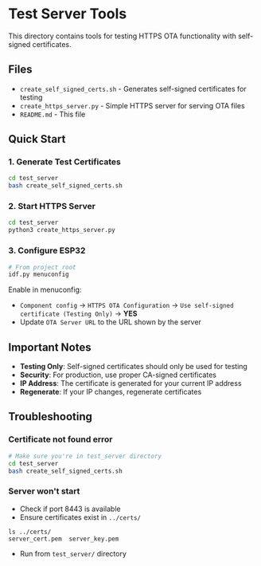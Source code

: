 # Test Server Tools

This directory contains tools for testing HTTPS OTA functionality with self-signed certificates.

## Files

- `create_self_signed_certs.sh` - Generates self-signed certificates for testing
- `create_https_server.py` - Simple HTTPS server for serving OTA files
- `README.md` - This file

## Quick Start

### 1. Generate Test Certificates
```bash
cd test_server
bash create_self_signed_certs.sh
```

### 2. Start HTTPS Server
```bash
cd test_server
python3 create_https_server.py
```

### 3. Configure ESP32
```bash
# From project root
idf.py menuconfig
```

Enable in menuconfig:
- `Component config` → `HTTPS OTA Configuration` → `Use self-signed certificate (Testing Only)` → **YES**
- Update `OTA Server URL` to the URL shown by the server

## Important Notes

- **Testing Only**: Self-signed certificates should only be used for testing
- **Security**: For production, use proper CA-signed certificates
- **IP Address**: The certificate is generated for your current IP address
- **Regenerate**: If your IP changes, regenerate certificates

## Troubleshooting

### Certificate not found error
```bash
# Make sure you're in test_server directory
cd test_server
bash create_self_signed_certs.sh
```

### Server won't start
- Check if port 8443 is available
- Ensure certificates exist in `../certs/`
```
ls ../certs/
server_cert.pem  server_key.pem
```
- Run from `test_server/` directory
